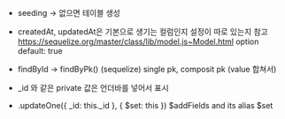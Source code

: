 - seeding -> 없으면 테이블 생성

- createdAt, updatedAt은 기본으로 생기는 컬럼인지 설정이 따로 있는지
참고 https://sequelize.org/master/class/lib/model.js~Model.html
option default: true

- findById -> findByPk() (sequelize)
single pk, composit pk (value 합쳐서)

- _id 와 같은 private 값은 언더바를 넣어서 표시

- .updateOne({ _id: this._id }, { $set: this })
$addFields and its alias $set